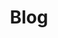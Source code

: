---
title: Blog
layout: archive
type: pages
permalink: /en/archive/
navigation:
 - title: All Posts
   url: "#allposts"
 - title: Categories
   url: "#categories"
---